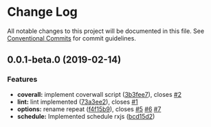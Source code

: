 # Change Log

All notable changes to this project will be documented in this file.
See [Conventional Commits](https://conventionalcommits.org) for commit guidelines.

## 0.0.1-beta.0 (2019-02-14)


### Features

* **coverall:** implement coverwall script ([3b3fee7](https://github.com/miguelramos/soldier/commit/3b3fee7)), closes [#2](https://github.com/miguelramos/soldier/issues/2)
* **lint:** lint implemented ([73a3ee2](https://github.com/miguelramos/soldier/commit/73a3ee2)), closes [#1](https://github.com/miguelramos/soldier/issues/1)
* **options:** rename repeat ([f4f15b9](https://github.com/miguelramos/soldier/commit/f4f15b9)), closes [#5](https://github.com/miguelramos/soldier/issues/5) [#6](https://github.com/miguelramos/soldier/issues/6) [#7](https://github.com/miguelramos/soldier/issues/7)
* **schedule:** Implemented schedule rxjs ([bcd15d2](https://github.com/miguelramos/soldier/commit/bcd15d2))
